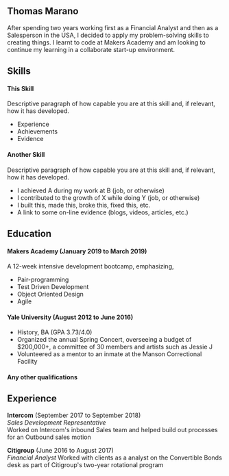 ## Thomas Marano

After spending two years working first as a Financial Analyst and then as a Salesperson in the USA, I decided to apply my problem-solving skills to creating things. I learnt to code at Makers Academy and am looking to continue my learning in a collaborate start-up environment.

## Skills

#### This Skill

Descriptive paragraph of how capable you are at this skill and, if relevant, how it has developed.

- Experience
- Achievements
- Evidence

#### Another Skill

Descriptive paragraph of how capable you are at this skill and, if relevant, how it has developed.

- I achieved A during my work at B (job, or otherwise)
- I contributed to the growth of X while doing Y (job, or otherwise)
- I built this, made this, broke this, fixed this, etc.
- A link to some on-line evidence (blogs, videos, articles, etc.)

## Education

#### Makers Academy (January 2019 to March 2019)

A 12-week intensive development bootcamp, emphasizing,

- Pair-programming
- Test Driven Development
- Object Oriented Design
- Agile

#### Yale University (August 2012 to June 2016)

- History, BA (GPA 3.73/4.0)
- Organized the annual Spring Concert, overseeing a budget of $200,000+, a committee of 30 members and artists such as Jessie J
- Volunteered as a mentor to an inmate at the Manson Correctional Facility

#### Any other qualifications

## Experience

**Intercom** (September 2017 to September 2018)    
*Sales Development Representative*  
Worked on Intercom's inbound Sales team and helped build out processes for an Outbound sales motion

**Citigroup** (June 2016 to August 2017)   
*Financial Analyst*
Worked with clients as a analyst on the Convertible Bonds desk as part of Citigroup's two-year rotational program
